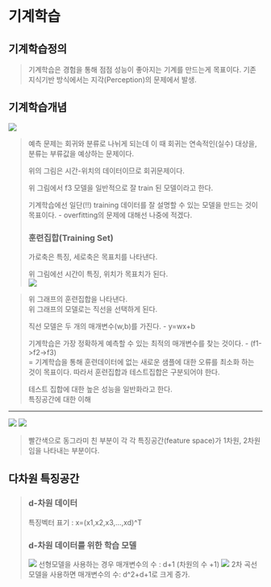 기계학습
=============
기계학습정의
-------------

>기계학습은 경험을 통해 점점 성능이 좋아지는 기계를 만드는게 목표이다. 
기존 지식기반 방식에서는 지각(Perception)의 문제에서 발생.

기계학습개념
---------------
<img src="https://user-images.githubusercontent.com/112842153/223410671-775cbbf1-7d99-4e47-ba04-6b300c789712.png" />

>예측 문제는 회귀와 분류로 나뉘게 되는데 이 때 회귀는 연속적인(실수) 대상을, 분류는 부류값을 예상하는 문제이다.  
>  
>위의 그림은 시간-위치의 데이터이므로 회귀문제이다.  
>  
>위 그림에서 f3 모델을 일반적으로 잘 train 된 모델이라고 한다.  
>  
>기계학습에선 일단(!!) training 데이터를 잘 설명할 수 있는 모델을 만드는 것이 목표이다. - overfitting의 문제에 대해선 나중에 적겠다.  
>### 훈련집합(Training Set)
>가로축은 특징, 세로축은 목표치를 나타낸다.  
>  
>위 그림에선 시간이 특징, 위치가 목표치가 된다.  
><img src="https://user-images.githubusercontent.com/112842153/223415433-6dacc8b3-c653-4889-865a-4fe6d072695e.png" />

>위 그래프의 훈련집합을 나타낸다.  
>위 그래프의 모델로는 직선을 선택하게 된다.  
>  
>직선 모델은 두 개의 매개변수(w,b)를 가진다. - y=wx+b  
>  
>기계학습은 가장 정확하게 예측할 수 있는 최적의 매개변수를 찾는 것이다. - (f1->f2->f3)  
>= 기계학습을 통해 훈련데이터에 없는 새로운 샘플에 대한 오류를 최소화 하는 것이 목표이다.
>따라서 훈련집합과 테스트집합은 구분되어야 한다.  
>  
>테스트 집합에 대한 높은 성능을 일반화라고 한다.  
특징공간에 대한 이해
--------------------

<img src="https://user-images.githubusercontent.com/112842153/223418398-a6a373e8-ed19-4dc7-8263-e314af215e9d.png" />
<img src="https://user-images.githubusercontent.com/112842153/223418725-0864e2a6-61f7-4d66-a227-e254b6277531.png" />

>빨간색으로 동그라미 친 부분이 각 각 특징공간(feature space)가 1차원, 2차원임을 나타내는 부분이다.

다차원 특징공간
-----------------
>### d-차원 데이터  
>특징벡터 표기 : x=(x1,x2,x3,...,xd)^T  
>  
>### d-차원 데이터를 위한 학습 모델  
><img src="https://user-images.githubusercontent.com/112842153/223419717-33658749-f325-4f8a-b200-5d722212ffab.png" />  
>선형모델을 사용하는 경우 매개변수의 수 : d+1 (차원의 수 +1)  
>  
><img src="https://user-images.githubusercontent.com/112842153/223419996-97b722d8-68a4-4829-ab92-e18ec5d5566e.png" />
>2차 곡선 모델을 사용하면 매개변수의 수: d^2+d+1로 크게 증가.
